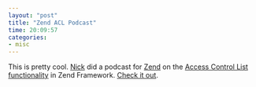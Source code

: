 ```yaml
---
layout: "post"
title: "Zend ACL Podcast"
time: 20:09:57
categories: 
- misc
---
```

This is pretty cool. <a href="http://blog.assembleron.com/" title="Nick Halstead's Blog">Nick</a> did a podcast for <a href="http://www.zend.com/" title="Zend - The PHP Company">Zend</a> on the <a href="http://framework.zend.com/manual/en/zend.acl.html#zend.acl.introduction.creating" title="Zend Access Control List">Access Control List functionality</a> in Zend Framework. <a href="http://devzone.zend.com/article/2452-PHP-Abstract-Podcast-Episode-15-The-Zend-Access-Control-List" title="Zend Access Control List Podcast">Check it out</a>.